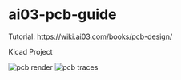 # ai03-pcb-guide
Tutorial: https://wiki.ai03.com/books/pcb-design/

Kicad Project

![pcb render](https://imgur.com/2LBgify)
![pcb traces](https://imgur.com/v4f3YZY)
